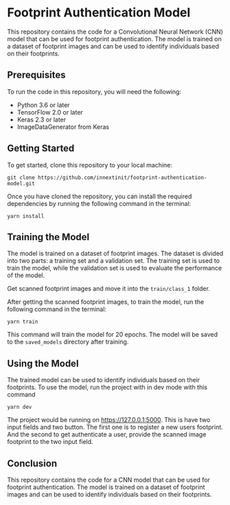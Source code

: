 # Footprint Authentication Model

This repository contains the code for a Convolutional Neural Network (CNN) model that can be used for footprint authentication. The model is trained on a dataset of footprint images and can be used to identify individuals based on their footprints.

## Prerequisites

To run the code in this repository, you will need the following:

- Python 3.6 or later
- TensorFlow 2.0 or later
- Keras 2.3 or later
- ImageDataGenerator from Keras

## Getting Started

To get started, clone this repository to your local machine:

```
git clone https://github.com/innextinit/footprint-authentication-model.git
```

Once you have cloned the repository, you can install the required dependencies by running the following command in the terminal:

```
yarn install
```

## Training the Model

The model is trained on a dataset of footprint images. The dataset is divided into two parts: a training set and a validation set. The training set is used to train the model, while the validation set is used to evaluate the performance of the model.

Get scanned footprint images and move it into the `train/class_1` folder.

After getting the scanned footprint images, to train the model, run the following command in the terminal:

```
yarn train
```

This command will train the model for 20 epochs. The model will be saved to the `saved_models` directory after training.

## Using the Model

The trained model can be used to identify individuals based on their footprints. To use the model, run the project with in dev mode with this command

```
yarn dev
```

The project would be running on https://127.0.0.1:5000. This is have two input fields and two button. The first one is to register a new users footprint. And the second to get authenticate a user, provide the scanned image footprint to the two input field.

## Conclusion

This repository contains the code for a CNN model that can be used for footprint authentication. The model is trained on a dataset of footprint images and can be used to identify individuals based on their footprints.
